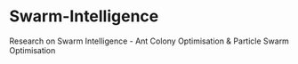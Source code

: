 # Swarm-Intelligence
Research on Swarm Intelligence - Ant Colony Optimisation &amp; Particle Swarm Optimisation 
